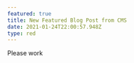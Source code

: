 ```yaml
---
featured: true
title: New Featured Blog Post from CMS
date: 2021-01-24T22:00:57.948Z
type: red
---
```

Please work
